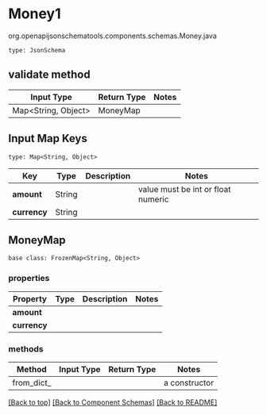 # Money1
org.openapijsonschematools.components.schemas.Money.java
```
type: JsonSchema
```

## validate method
| Input Type | Return Type | Notes |
| ---------- | ----------- | ----- |
| Map<String, Object> | MoneyMap | |

## Input Map Keys
```
type: Map<String, Object>
```
Key | Type |  Description | Notes
------------ | ------------- | ------------- | -------------
**amount** | String |  | value must be int or float numeric
**currency** | String |  |

## MoneyMap
```
base class: FrozenMap<String, Object>
```

### properties
Property | Type | Description | Notes
-------- | ---- | ----------- | -----
**amount** |  |  |
**currency** |  |  |

### methods
Method | Input Type | Return Type | Notes
------ | ---------- | ----------- | ------
from_dict_ |  |  | a constructor

[[Back to top]](#top) [[Back to Component Schemas]](../../../README.md#Component-Schemas) [[Back to README]](../../../README.md)
